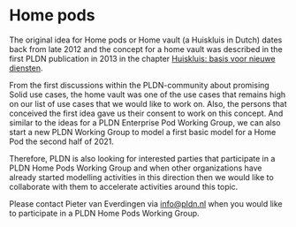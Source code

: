 # Home pods

The original idea for Home pods or Home vault (a Huiskluis in Dutch) dates back from late 2012 and the concept for a home vault was described in the first PLDN publication in 2013 in the chapter [Huiskluis: basis voor nieuwe diensten](https://www.pldn.nl/wiki/Boek/FrancissenEchtelt).

From the first discussions within the PLDN-community about promising Solid use cases, the home vault was one of the use cases that remains high on our list of use cases that we would like to work on. Also, the persons that conceived the first idea gave us their consent to work on this concept. And similar to the ideas for a PLDN Enterprise Pod Working Group, we can also start a new PLDN Working Group to model a first basic model for a Home Pod the second half of 2021.

Therefore, PLDN is also looking for interested parties that participate in a PLDN Home Pods Working Group and when other organizations have already started modelling activities in this direction then we would like to collaborate with them to accelerate activities around this topic.

Please contact Pieter van Everdingen via <info@pldn.nl> when you would like to participate in a PLDN Home Pods Working Group.
